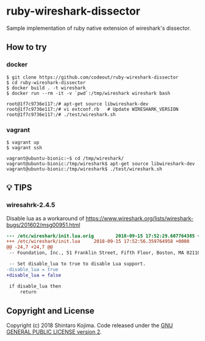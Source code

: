 # ruby-wireshark-dissector

Sample implementation of ruby native extension of wireshark's dissector.


## How to try

### docker

```shell
$ git clone https://github.com/codeout/ruby-wireshark-dissector
$ cd ruby-wireshark-dissector
$ docker build . -t wireshark
$ docker run --rm -it -v `pwd`:/tmp/wireshark wireshark bash

root@1f7c9736e117:/# apt-get source libwireshark-dev
root@1f7c9736e117:/# vi extconf.rb   # Update WIRESHARK_VERSION
root@1f7c9736e117:/# ./test/wireshark.sh
```

### vagrant

```
$ vagrant up
$ vagrant ssh

vagrant@ubuntu-bionic:~$ cd /tmp/wireshark/
vagrant@ubuntu-bionic:/tmp/wireshark$ apt-get source libwireshark-dev
vagrant@ubuntu-bionic:/tmp/wireshark$ ./test/wireshark.sh
```


## :bulb: TIPS

### wiresahrk-2.4.5

Disable lua as a workaround of https://www.wireshark.org/lists/wireshark-bugs/201602/msg00951.html

```diff
--- /etc/wireshark/init.lua.orig        2018-09-15 17:52:29.607764385 +0000
+++ /etc/wireshark/init.lua     2018-09-15 17:52:56.359764958 +0000
@@ -24,7 +24,7 @@
 -- Foundation, Inc., 51 Franklin Street, Fifth Floor, Boston, MA 02110-1301 USA.

 -- Set disable_lua to true to disable Lua support.
-disable_lua = true
+disable_lua = false

 if disable_lua then
     return
```


## Copyright and License

Copyright (c) 2018 Shintaro Kojima. Code released under the [GNU GENERAL PUBLIC LICENSE version 2](LICENSE.txt).
